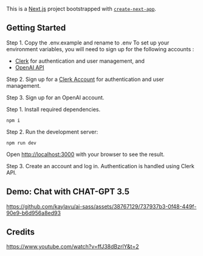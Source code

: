 This is a [Next.js](https://nextjs.org/) project bootstrapped with [`create-next-app`](https://github.com/vercel/next.js/tree/canary/packages/create-next-app).

## Getting Started
Step 1. Copy the .env.example and rename to .env
To set up your environment variables, you will need to sign up for the following accounts : 
- [Clerk](https://clerk.com/) for authentication and user management, and 
- [OpenAI API](https://openai.com/)

Step 2. Sign up for a [Clerk Account](https://clerk.com/) for authentication and user management. 

Step 3. Sign up for an OpenAI account. 

Step 1. Install required dependencies. 
```
npm i
```

Step 2. Run the development server:
```
npm run dev
```

Open [http://localhost:3000](http://localhost:3000) with your browser to see the result.

Step 3. Create an account and log in. Authentication is handled using Clerk API. 

## Demo: Chat with CHAT-GPT 3.5

https://github.com/kaylavu/ai-sass/assets/38767129/737937b3-0f48-449f-90e9-b6d956a8ed93

## Credits 
https://www.youtube.com/watch?v=ffJ38dBzrlY&t=2


